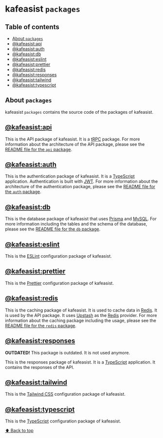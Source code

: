# kafeasist `packages`

## Table of contents

- [About `packages`](#about-packages)
- [@kafeasist:api](#kafeasistapi)
- [@kafeasist:auth](#kafeasistauth)
- [@kafeasist:db](#kafeasistdb)
- [@kafeasist:eslint](#kafeasisteslint)
- [@kafeasist:prettier](#kafeasistprettier)
- [@kafeasist:redis](#kafeasistredis)
- [@kafeasist:responses](#kafeasistresponses)
- [@kafeasist:tailwind](#kafeasisttailwind)
- [@kafeasist:typescript](#kafeasisttypescript)

## About `packages`

kafeasist `packages` contains the source code of the packages of kafeasist.

## [@kafeasist:api](@kafeasist:api)

This is the API package of kafeasist. It is a [tRPC](https://trpc.io) package. For more information about the architecture of the API package, please see the [README file for the `api` package](@kafeasist:api).

## [@kafeasist:auth](@kafeasist:auth)

This is the authentication package of kafeasist. It is a [TypeScript](https://www.typescriptlang.org/) application. Authentication is built with [JWT](https://jwt.io/). For more information about the architecture of the authentication package, please see the [README file for the `auth` package](@kafeasist:auth).

## [@kafeasist:db](@kafeasist:db)

This is the database package of kafeasist that uses [Prisma](https://www.prisma.io/) and [MySQL](https://www.mysql.com/). For more information including the tables and the schema of the database, please see the [README file for the `db` package](@kafeasist:db).

## [@kafeasist:eslint](@kafeasist:eslint)

This is the [ESLint](https://eslint.org/) configuration package of kafeasist.

## [@kafeasist:prettier](@kafeasist:prettier)

This is the [Prettier](https://prettier.io/) configuration package of kafeasist.

## [@kafeasist:redis](@kafeasist:redis)

This is the caching package of kafeasist. It is used to cache data in [Redis](https://redis.io/). It is used by the API package. It uses [Upstash](https://upstash.com/) as the [Redis](https://redis.io/) provider. For more information about the caching package including the usage, please see the [README file for the `redis` package](@kafeasist:redis).

## [@kafeasist:responses](@kafeasist:responses)

**OUTDATED!** This package is outdated. It is not used anymore.

This is the responses package of kafeasist. It is a [TypeScript](https://www.typescriptlang.org/) application. It contains the responses of the API.

## [@kafeasist:tailwind](@kafeasist:tailwind)

This is the [Tailwind CSS](https://tailwindcss.com/) configuration package of kafeasist.

## [@kafeasist:typescript](@kafeasist:typescript)

This is the [TypeScript](https://www.typescriptlang.org/) configuration package of kafeasist.

[⬆ Back to top](#table-of-contents)
